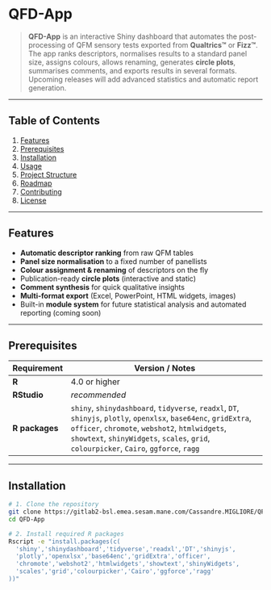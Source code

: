 # QFD-App


> **QFD-App** is an interactive Shiny dashboard that automates the post-processing of QFM sensory tests exported from **Qualtrics™** or **Fizz™**.  
> The app ranks descriptors, normalises results to a standard panel size, assigns colours, allows renaming, generates **circle plots**, summarises comments, and exports results in several formats.  
> Upcoming releases will add advanced statistics and automatic report generation.

---

## Table of Contents
1. [Features](#features)  
2. [Prerequisites](#prerequisites)  
3. [Installation](#installation)  
4. [Usage](#usage)  
5. [Project Structure](#project-structure)  
6. [Roadmap](#roadmap)  
7. [Contributing](#contributing)  
8. [License](#license)

---

## Features

- **Automatic descriptor ranking** from raw QFM tables  
- **Panel size normalisation** to a fixed number of panellists  
- **Colour assignment & renaming** of descriptors on the fly  
- Publication-ready **circle plots** (interactive and static)  
- **Comment synthesis** for quick qualitative insights  
- **Multi-format export** (Excel, PowerPoint, HTML widgets, images)  
- Built-in **module system** for future statistical analysis and automated reporting (coming soon)

---

## Prerequisites

| Requirement | Version / Notes                                  |
|-------------|--------------------------------------------------|
| **R**       | 4.0 or higher                                    |
| **RStudio** | *recommended*                                    |
| **R packages** | `shiny`, `shinydashboard`, `tidyverse`, `readxl`, `DT`, `shinyjs`, `plotly`, `openxlsx`, `base64enc`, `gridExtra`, `officer`, `chromote`, `webshot2`, `htmlwidgets`, `showtext`, `shinyWidgets`, `scales`, `grid`, `colourpicker`, `Cairo`, `ggforce`, `ragg` |

---

## Installation

```bash
# 1. Clone the repository
git clone https://gitlab2-bsl.emea.sesam.mane.com/Cassandre.MIGLIORE/QFD-App.git
cd QFD-App

# 2. Install required R packages
Rscript -e "install.packages(c(
  'shiny','shinydashboard','tidyverse','readxl','DT','shinyjs',
  'plotly','openxlsx','base64enc','gridExtra','officer',
  'chromote','webshot2','htmlwidgets','showtext','shinyWidgets',
  'scales','grid','colourpicker','Cairo','ggforce','ragg'
))"
